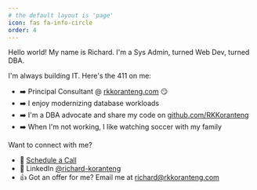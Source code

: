 ```yaml
---
# the default layout is 'page'
icon: fas fa-info-circle
order: 4
---
```


Hello world! My name is Richard. I'm a Sys Admin, turned Web Dev, turned DBA. 

I'm always building IT. Here's the 411 on me:

* ➡️ Principal Consultant @ [rkkoranteng.com](https://rkkoranteng.com) 😏
* ➡️ I enjoy modernizing database workloads 
* ➡️ I'm a DBA advocate and share my code on [github.com/RKKoranteng](https://github.com/rkkoranteng) 
* ➡️ When I'm not working, I like watching soccer with my family

Want to connect with me?
* 📆 [Schedule a Call](https://calendar.google.com/calendar/u/0/appointments/schedules/AcZssZ2BMW_ebBrDPEnl5n3oiZziXvGFj0LRBzxEQZTsjCmE_M-OWgymxc6LqCIRmCe96LgKfmeK87OT)
* 📘 LinkedIn [@richard-koranteng](https://www.linkedin.com/in/richard-koranteng)
* 👍 Got an offer for me? Email me at [richard@rkkoranteng.com](mailto:richard@rkkoranteng.com) 
